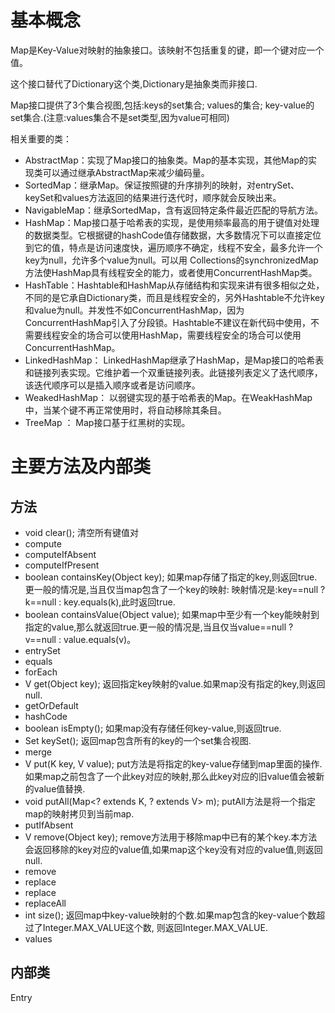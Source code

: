 # 基本概念
Map是Key-Value对映射的抽象接口。该映射不包括重复的键，即一个键对应一个值。

这个接口替代了Dictionary这个类,Dictionary是抽象类而非接口.

Map接口提供了3个集合视图,包括:keys的set集合; values的集合; key-value的set集合.(注意:values集合不是set类型,因为value可相同)

相关重要的类：
+ AbstractMap：实现了Map接口的抽象类。Map的基本实现，其他Map的实现类可以通过继承AbstractMap来减少编码量。
+ SortedMap：继承Map。保证按照键的升序排列的映射，对entrySet、keySet和values方法返回的结果进行迭代时，顺序就会反映出来。
+ NavigableMap：继承SortedMap，含有返回特定条件最近匹配的导航方法。
+ HashMap：Map接口基于哈希表的实现，是使用频率最高的用于键值对处理的数据类型。它根据键的hashCode值存储数据，大多数情况下可以直接定位到它的值，特点是访问速度快，遍历顺序不确定，线程不安全，最多允许一个key为null，允许多个value为null。可以用 Collections的synchronizedMap方法使HashMap具有线程安全的能力，或者使用ConcurrentHashMap类。
+ HashTable：Hashtable和HashMap从存储结构和实现来讲有很多相似之处，不同的是它承自Dictionary类，而且是线程安全的，另外Hashtable不允许key和value为null。并发性不如ConcurrentHashMap，因为ConcurrentHashMap引入了分段锁。Hashtable不建议在新代码中使用，不需要线程安全的场合可以使用HashMap，需要线程安全的场合可以使用ConcurrentHashMap。
+ LinkedHashMap： LinkedHashMap继承了HashMap，是Map接口的哈希表和链接列表实现。它维护着一个双重链接列表。此链接列表定义了迭代顺序，该迭代顺序可以是插入顺序或者是访问顺序。
+ WeakedHashMap： 以弱键实现的基于哈希表的Map。在WeakHashMap中，当某个键不再正常使用时，将自动移除其条目。
+ TreeMap ： Map接口基于红黑树的实现。

# 主要方法及内部类
## 方法
+ void clear(); 清空所有键值对
+ compute
+ computeIfAbsent
+ computeIfPresent
+ boolean containsKey(Object key); 如果map存储了指定的key,则返回true.更一般的情况是,当且仅当map包含了一个key的映射: 映射情况是:key==null ? k==null : key.equals(k),此时返回true.
+ boolean containsValue(Object value); 如果map中至少有一个key能映射到指定的value,那么就返回true.更一般的情况是,当且仅当value==null ? v==null : value.equals(v)。
+ entrySet
+ equals
+ forEach
+ V get(Object key); 返回指定key映射的value.如果map没有指定的key,则返回null.
+ getOrDefault
+ hashCode
+ boolean isEmpty(); 如果map没有存储任何key-value,则返回true.
+ Set<K> keySet(); 返回map包含所有的key的一个set集合视图.
+ merge
+ V put(K key, V value); put方法是将指定的key-value存储到map里面的操作.如果map之前包含了一个此key对应的映射,那么此key对应的旧value值会被新的value值替换.
+ void putAll(Map<? extends K, ? extends V> m); putAll方法是将一个指定map的映射拷贝到当前map.
+ putIfAbsent
+ V remove(Object key); remove方法用于移除map中已有的某个key.本方法会返回移除的key对应的value值,如果map这个key没有对应的value值,则返回null.
+ remove
+ replace
+ replace
+ replaceAll
+ int size(); 返回map中key-value映射的个数.如果map包含的key-value个数超过了Integer.MAX_VALUE这个数, 则返回Integer.MAX_VALUE.
+ values


## 内部类
Entry